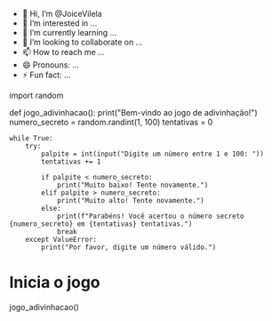 - 👋 Hi, I’m @JoiceVilela
- 👀 I’m interested in ...
- 🌱 I’m currently learning ...
- 💞️ I’m looking to collaborate on ...
- 📫 How to reach me ...
- 😄 Pronouns: ...
- ⚡ Fun fact: ...

import random

def jogo_adivinhacao():
    print("Bem-vindo ao jogo de adivinhação!")
    numero_secreto = random.randint(1, 100)
    tentativas = 0

    while True:
        try:
            palpite = int(input("Digite um número entre 1 e 100: "))
            tentativas += 1

            if palpite < numero_secreto:
                print("Muito baixo! Tente novamente.")
            elif palpite > numero_secreto:
                print("Muito alto! Tente novamente.")
            else:
                print(f"Parabéns! Você acertou o número secreto {numero_secreto} em {tentativas} tentativas.")
                break
        except ValueError:
            print("Por favor, digite um número válido.")

# Inicia o jogo
jogo_adivinhacao()
